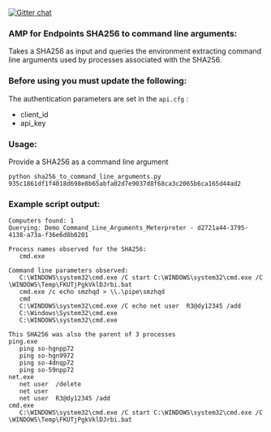 [![Gitter chat](https://img.shields.io/badge/gitter-join%20chat-brightgreen.svg)](https://gitter.im/CiscoSecurity/AMP-for-Endpoints "Gitter chat")

### AMP for Endpoints SHA256 to command line arguments:

Takes a SHA256 as input and queries the environment extracting command line arguments used by processes associated with the SHA256.

### Before using you must update the following:
The authentication parameters are set in the ```api.cfg``` :
- client_id 
- api_key

### Usage:
Provide a SHA256 as a command line argument
```
python sha256_to_command_line_arguments.py 935c1861df1f4018d698e8b65abfa02d7e9037d8f68ca3c2065b6ca165d44ad2
```

### Example script output:  
```
Computers found: 1
Querying: Demo_Command_Line_Arguments_Meterpreter - d2721a44-3795-4138-a73a-f36e6d8b0201

Process names observed for the SHA256:
   cmd.exe

Command line parameters observed:
   C:\WINDOWS\system32\cmd.exe /C start C:\WINDOWS\system32\cmd.exe /C \WINDOWS\Temp\FKUTjPgkVklDJrbi.bat
   cmd.exe /c echo smzhqd > \\.\pipe\smzhqd
   cmd
   C:\WINDOWS\system32\cmd.exe /C echo net user  R3@dy12345 /add
   C:\Windows\System32\cmd.exe
   C:\WINDOWS\system32\cmd.exe

This SHA256 was also the parent of 3 processes
ping.exe
   ping so-hgnpp72
   ping so-hgn9972
   ping so-4dnqp72
   ping so-59npp72
net.exe
   net user  /delete
   net user
   net user  R3@dy12345 /add
cmd.exe
   C:\WINDOWS\system32\cmd.exe /C start C:\WINDOWS\system32\cmd.exe /C \WINDOWS\Temp\FKUTjPgkVklDJrbi.bat
```

